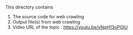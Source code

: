 This directory contains 
1. The source code for web crawling
2. Output file(s) from web crawling
3. Video URL of the topic : https://youtu.be/vNqH13oPGIU 
